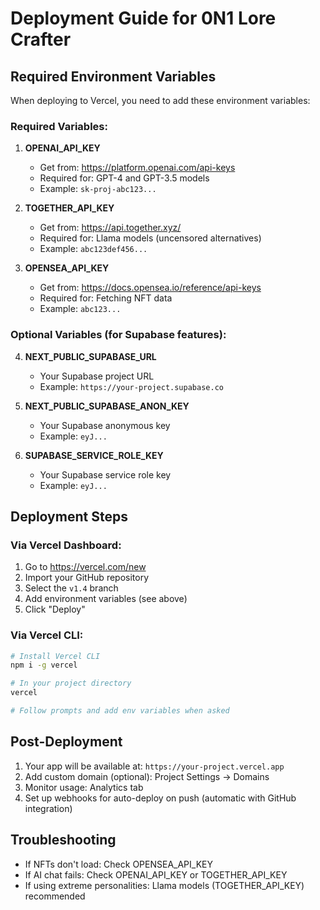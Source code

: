 # Deployment Guide for 0N1 Lore Crafter

## Required Environment Variables

When deploying to Vercel, you need to add these environment variables:

### Required Variables:

1. **OPENAI_API_KEY**
   - Get from: https://platform.openai.com/api-keys
   - Required for: GPT-4 and GPT-3.5 models
   - Example: `sk-proj-abc123...`

2. **TOGETHER_API_KEY**
   - Get from: https://api.together.xyz/
   - Required for: Llama models (uncensored alternatives)
   - Example: `abc123def456...`

3. **OPENSEA_API_KEY**
   - Get from: https://docs.opensea.io/reference/api-keys
   - Required for: Fetching NFT data
   - Example: `abc123...`

### Optional Variables (for Supabase features):

4. **NEXT_PUBLIC_SUPABASE_URL**
   - Your Supabase project URL
   - Example: `https://your-project.supabase.co`

5. **NEXT_PUBLIC_SUPABASE_ANON_KEY**
   - Your Supabase anonymous key
   - Example: `eyJ...`

6. **SUPABASE_SERVICE_ROLE_KEY**
   - Your Supabase service role key
   - Example: `eyJ...`

## Deployment Steps

### Via Vercel Dashboard:

1. Go to https://vercel.com/new
2. Import your GitHub repository
3. Select the `v1.4` branch
4. Add environment variables (see above)
5. Click "Deploy"

### Via Vercel CLI:

```bash
# Install Vercel CLI
npm i -g vercel

# In your project directory
vercel

# Follow prompts and add env variables when asked
```

## Post-Deployment

1. Your app will be available at: `https://your-project.vercel.app`
2. Add custom domain (optional): Project Settings → Domains
3. Monitor usage: Analytics tab
4. Set up webhooks for auto-deploy on push (automatic with GitHub integration)

## Troubleshooting

- If NFTs don't load: Check OPENSEA_API_KEY
- If AI chat fails: Check OPENAI_API_KEY or TOGETHER_API_KEY
- If using extreme personalities: Llama models (TOGETHER_API_KEY) recommended 